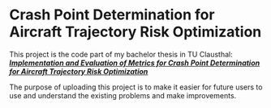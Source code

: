 # Crash Point Determination for Aircraft Trajectory Risk Optimization
This project is the code part of my bachelor thesis in TU Clausthal: 
[
***Implementation and Evaluation of Metrics for Crash Point Determination for Aircraft Trajectory Risk Optimization***](Crash-Point-Determination-for-Aircraft-Trajectory-Risk-Optimization/tuc-thesis_final.pdf)

The purpose of uploading this project is to make it easier for future users to use and understand the existing problems and make improvements.
